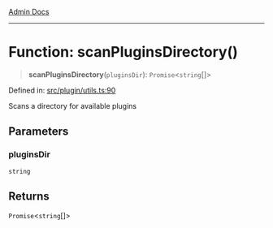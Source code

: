 [Admin Docs](/)

***

# Function: scanPluginsDirectory()

> **scanPluginsDirectory**(`pluginsDir`): `Promise`\<`string`[]\>

Defined in: [src/plugin/utils.ts:90](https://github.com/gautam-divyanshu/talawa-api/blob/84910820371ade6fdca33545b3a0fc1e929731b2/src/plugin/utils.ts#L90)

Scans a directory for available plugins

## Parameters

### pluginsDir

`string`

## Returns

`Promise`\<`string`[]\>
